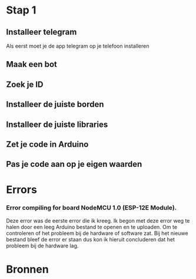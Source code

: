 # Stap 1

## Installeer telegram

Als eerst moet je de app telegram op je telefoon installeren

## Maak een bot


## Zoek je ID

## Installeer de juiste borden

## Installeer de juiste libraries

## Zet je code in Arduino

## Pas je code aan op je eigen waarden

# Errors
### Error compiling for board NodeMCU 1.0 (ESP-12E Module).
Deze error was de eerste error die ik kreeg.
Ik begon met deze error weg te halen door een leeg Arduino bestand te openen en te uploaden. Om te controleren of het probleem bij de hardware of software zat.
Bij het nieuwe bestand bleef de error er staan dus kon ik hieruit concluderen dat het probleem bij de hardware lag. 


# Bronnen
